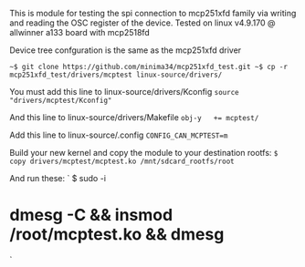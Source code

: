 This is module for testing the spi connection to mcp251xfd family via writing and reading the OSC register of the device.
Tested on linux v4.9.170 @ allwinner a133 board with mcp2518fd

Device tree confguration is the same as the mcp251xfd driver

`
~$ git clone https://github.com/minima34/mcp251xfd_test.git
~$ cp -r mcp251xfd_test/drivers/mcptest linux-source/drivers/
`

You must add this line to linux-source/drivers/Kconfig
`
source "drivers/mcptest/Kconfig"
`

And this line to linux-source/drivers/Makefile
`
obj-y	+= mcptest/
`

Add this line to linux-source/.config
`
CONFIG_CAN_MCPTEST=m
`

Build your new kernel and copy the module to your destination rootfs:
`
$ copy drivers/mcptest/mcptest.ko /mnt/sdcard_rootfs/root
`

And run these:
`
$ sudo -i
# dmesg -C && insmod /root/mcptest.ko && dmesg
`